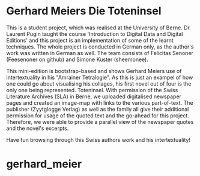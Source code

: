 # Gerhard Meiers Die Toteninsel
This is a student project, which was realised at the University of Berne. Dr. Laurent Pugin taught the course 'Introduction to Digital Data and Digital Editions' and this project is an implementation of some of the learnt techniques. The whole project is conducted in German only, as the author's work was written in German as well. The team consists of Felicitas Senoner (Feesenoner on github) and Simone Kuster (sheemonee). 

This mini-edition is bootstrap-based and shows Gerhard Meiers use of intertextuality in his "Amrainer Tetralogie". As this is just an exampel of how one could go about visualising his collages, his first novel out of four is the only one being represented. Toteninsel. With permission of the Swiss Literature Archives (SLA) in Berne, we uploaded digitalised newspaper pages and created an image-map with links to the various part-of-text. The publisher (Zyytglogge Verlag) as well as the family all give their additional permission for usage of the quoted text and the go-ahead for this project. Therefore, we were able to provide a parallel view of the newspaper quotes and the novel's excerpts. 

Have fun browsing through this Swiss authors work and his intertextuality!
# gerhard_meier
